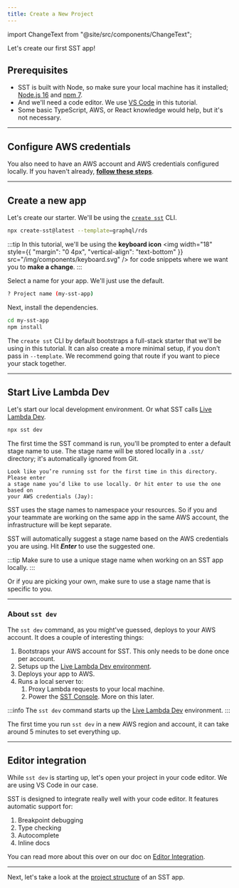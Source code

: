 ```yaml
---
title: Create a New Project
---
```


import ChangeText from "@site/src/components/ChangeText";

Let's create our first SST app!

## Prerequisites

- SST is built with Node, so make sure your local machine has it installed; [Node.js 16](https://nodejs.org/) and [npm 7](https://www.npmjs.com/).
- And we'll need a code editor. We use [VS Code](https://code.visualstudio.com/) in this tutorial.
- Some basic TypeScript, AWS, or React knowledge would help, but it's not necessary.

---

## Configure AWS credentials

You also need to have an AWS account and AWS credentials configured locally. If you haven't already, [**follow these steps**](../advanced/iam-credentials.md#loading-from-a-file).

---

## Create a new app

<ChangeText>

Let's create our starter. We'll be using the [`create sst`](../packages/create-sst.md) CLI.

</ChangeText>

```bash
npx create-sst@latest --template=graphql/rds
```

:::tip
In this tutorial, we'll be using the **keyboard icon** <img width="18" style={{ "margin": "0 4px", "vertical-align": "text-bottom" }} src="/img/components/keyboard.svg" /> for code snippets where we want you to **make a change**.
:::

Select a name for your app. We'll just use the default.

```bash
? Project name (my-sst-app)
```

<ChangeText>

Next, install the dependencies.

</ChangeText>

```bash
cd my-sst-app
npm install
```

The `create sst` CLI by default bootstraps a full-stack starter that we'll be using in this tutorial. It can also create a more minimal setup, if you don't pass in `--template`. We recommend going that route if you want to piece your stack together.

---

## Start Live Lambda Dev

<ChangeText>

Let's start our local development environment. Or what SST calls [Live Lambda Dev](../live-lambda-development.md).

</ChangeText>

```bash
npx sst dev
```

The first time the SST command is run, you'll be prompted to enter a default stage name to use. The stage name will be stored locally in a `.sst/` directory; it's automatically ignored from Git.

```
Look like you’re running sst for the first time in this directory. Please enter
a stage name you’d like to use locally. Or hit enter to use the one based on
your AWS credentials (Jay):
```

SST uses the stage names to namespace your resources. So if you and your teammate are working on the same app in the same AWS account, the infrastructure will be kept separate.

SST will automatically suggest a stage name based on the AWS credentials you are using. Hit **_Enter_** to use the suggested one.

:::tip
Make sure to use a unique stage name when working on an SST app locally.
:::

Or if you are picking your own, make sure to use a stage name that is specific to you.

---

### About `sst dev`

The `sst dev` command, as you might've guessed, deploys to your AWS account. It does a couple of interesting things:

1. Bootstraps your AWS account for SST. This only needs to be done once per account.
1. Setups up the [Live Lambda Dev environment](../live-lambda-development.md).
1. Deploys your app to AWS.
1. Runs a local server to:
   1. Proxy Lambda requests to your local machine.
   2. Power the [SST Console](../console.md). More on this later.

:::info
The `sst dev` command starts up the [Live Lambda Dev](../live-lambda-development.md) environment.
:::

The first time you run `sst dev` in a new AWS region and account, it can take around 5 minutes to set everything up.

---

## Editor integration

While `sst dev` is starting up, let's open your project in your code editor. We are using VS Code in our case.

SST is designed to integrate really well with your code editor. It features automatic support for:

1. Breakpoint debugging
2. Type checking
3. Autocomplete
4. Inline docs

You can read more about this over on our doc on [Editor Integration](../editor-integration.md).

---

Next, let's take a look at the [project structure](project-structure.md) of an SST app.
